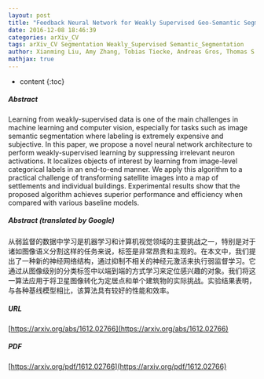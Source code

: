 ```yaml
---
layout: post
title: "Feedback Neural Network for Weakly Supervised Geo-Semantic Segmentation"
date: 2016-12-08 18:46:39
categories: arXiv_CV
tags: arXiv_CV Segmentation Weakly_Supervised Semantic_Segmentation
author: Xianming Liu, Amy Zhang, Tobias Tiecke, Andreas Gros, Thomas S. Huang
mathjax: true
---
```


* content
{:toc}

##### Abstract
Learning from weakly-supervised data is one of the main challenges in machine learning and computer vision, especially for tasks such as image semantic segmentation where labeling is extremely expensive and subjective. In this paper, we propose a novel neural network architecture to perform weakly-supervised learning by suppressing irrelevant neuron activations. It localizes objects of interest by learning from image-level categorical labels in an end-to-end manner. We apply this algorithm to a practical challenge of transforming satellite images into a map of settlements and individual buildings. Experimental results show that the proposed algorithm achieves superior performance and efficiency when compared with various baseline models.

##### Abstract (translated by Google)
从弱监督的数据中学习是机器学习和计算机视觉领域的主要挑战之一，特别是对于诸如图像语义分割这样的任务来说，标签是非常昂贵和主观的。在本文中，我们提出了一种新的神经网络结构，通过抑制不相关的神经元激活来执行弱监督学习。它通过从图像级别的分类标签中以端到端的方式学习来定位感兴趣的对象。我们将这一算法应用于将卫星图像转化为定居点和单个建筑物的实际挑战。实验结果表明，与各种基线模型相比，该算法具有较好的性能和效率。

##### URL
[https://arxiv.org/abs/1612.02766](https://arxiv.org/abs/1612.02766)

##### PDF
[https://arxiv.org/pdf/1612.02766](https://arxiv.org/pdf/1612.02766)

